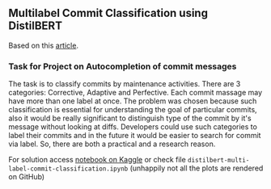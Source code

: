## Multilabel Commit Classification using DistilBERT 

Based on this [article](https://www.researchgate.net/profile/Mohamed-Wiem-Mkaouer-2/publication/348228961_Multi-label_Classification_of_Commit_Messages_using_Transfer_Learning/links/61eacfc2c5e3103375ae596d/Multi-label-Classification-of-Commit-Messages-using-Transfer-Learning.pdf).

### Task for Project on Autocompletion of commit messages

The task is to classify commits by maintenance activities. There are 3 categories: Corrective, Adaptive and Perfective. Each commit massage may have more than one label at once. The problem was chosen because such classification is essential for understanding the goal of particular commits, also it would be really significant to distinguish type of the commit by it's message without looking at diffs. Developers could use such categories to label their commits and in the future it would be easier to search for commit via label. So, there are both a practical and a research reason.

For solution access [notebook on Kaggle](https://www.kaggle.com/code/xyinspired/distilbert-multi-label-commit-classification/notebook) or check file `distilbert-multi-label-commit-classification.ipynb` (unhappily not all the plots are rendered on GitHub)


